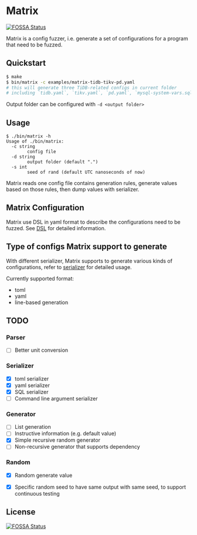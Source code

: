 # Matrix
[![FOSSA Status](https://app.fossa.com/api/projects/git%2Bgithub.com%2Fchaos-mesh%2Fmatrix.svg?type=shield)](https://app.fossa.com/projects/git%2Bgithub.com%2Fchaos-mesh%2Fmatrix?ref=badge_shield)


Matrix is a config fuzzer, i.e. generate a set of configurations for a program that need to be fuzzed.

## Quickstart
```bash
$ make
$ bin/matrix -c examples/matrix-tidb-tikv-pd.yaml
# this will generate three TiDB-related configs in current folder
# including `tidb.yaml`, `tikv.yaml`, `pd.yaml`, `mysql-system-vars.sql` and `tidb-system-vars.sql`
```

Output folder can be configured with `-d <output folder>`

## Usage
```
$ ./bin/matrix -h          
Usage of ./bin/matrix:
  -c string
        config file
  -d string
        output folder (default ".")
  -s int
        seed of rand (default UTC nanoseconds of now)
```

Matrix reads one config file contains generation rules,
generate values based on those rules,
then dump values with serializer.

## Matrix Configuration
Matrix use DSL in yaml format to describe the configurations need to be fuzzed.
See [DSL](./docs/DSL.md) for detailed information.

## Type of configs Matrix support to generate
With different serializer, Matrix supports to generate various kinds of configurations,
refer to [serializer](./docs/serializer.md) for detailed usage.

Currently supported format:
- toml
- yaml
- line-based generation

## TODO
### Parser
- [ ] Better unit conversion
### Serializer
- [x] toml serializer
- [x] yaml serializer
- [x] SQL serializer
- [ ] Command line argument serializer
### Generator
- [ ] List generation
- [ ] Instructive information (e.g. default value)
- [x] Simple recursive random generator
- [ ] Non-recursive generator that supports dependency
### Random
- [x] Random generate value
- [x] Specific random seed to have same output with same seed, to support continuous testing


## License
[![FOSSA Status](https://app.fossa.com/api/projects/git%2Bgithub.com%2Fchaos-mesh%2Fmatrix.svg?type=large)](https://app.fossa.com/projects/git%2Bgithub.com%2Fchaos-mesh%2Fmatrix?ref=badge_large)